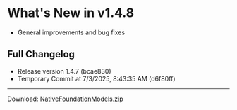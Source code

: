 # What's New in v1.4.8

- General improvements and bug fixes

## Full Changelog
- Release version 1.4.7 (bcae830)
- Temporary Commit at 7/3/2025, 8:43:35 AM (d6f80ff)

---
Download: [NativeFoundationModels.zip](https://github.com/zats/native-foundation-models/releases/download/v1.4.8/NativeFoundationModels.zip)
